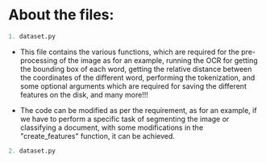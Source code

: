 # About the files:


```python
1. dataset.py
```
* This file contains the various functions, which are required for the pre-processing of the image as for an example, running the OCR for getting the bounding box of each word, getting the relative distance between the coordinates of the different word, performing the tokenization, and some optional arguments which are required for saving the different features on the disk, and many more!!!


* The code can be modified as per the requirement, as for an example, if we have to perform a specific task of segmenting the image or classifying a document, with some modifications in the "create_features" function, it can be achieved.

```python
2. dataset.py
```
